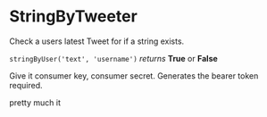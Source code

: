 # StringByTweeter
Check a users latest Tweet for if a string exists. 

`stringByUser('text', 'username')`
*returns* **True** or **False**

Give it consumer key, consumer secret. Generates the bearer token required.

pretty much it
